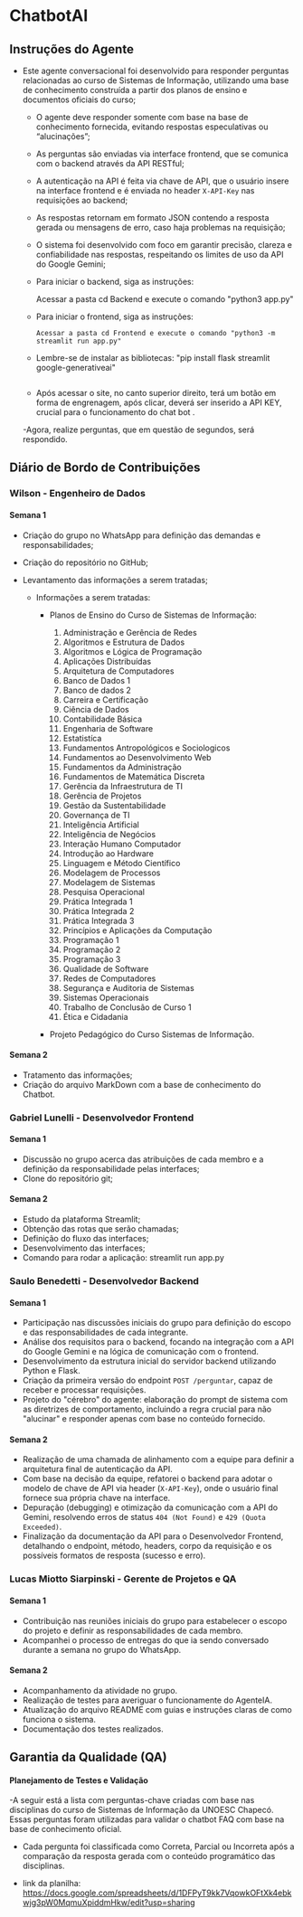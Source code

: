 # ChatbotAI

## Instruções do Agente

- Este agente conversacional foi desenvolvido para responder perguntas relacionadas ao curso de Sistemas de Informação, utilizando uma base de conhecimento construída a partir dos planos de ensino e documentos oficiais do curso;

    - O agente deve responder somente com base na base de conhecimento fornecida, evitando respostas especulativas ou “alucinações”;

    - As perguntas são enviadas via interface frontend, que se comunica com o backend através da API RESTful;

    - A autenticação na API é feita via chave de API, que o usuário insere na interface frontend e é enviada no header `X-API-Key` nas requisições ao backend;

    - As respostas retornam em formato JSON contendo a resposta gerada ou mensagens de erro, caso haja problemas na requisição;

    - O sistema foi desenvolvido com foco em garantir precisão, clareza e confiabilidade nas respostas, respeitando os limites de uso da API do Google Gemini;

    - Para iniciar o backend, siga as instruções:

      Acessar a pasta cd Backend e execute o comando "python3 app.py"
     
    - Para iniciar o frontend,  siga as instruções:
      ```
      Acessar a pasta cd Frontend e execute o comando "python3 -m streamlit run app.py"

    - Lembre-se de instalar as bibliotecas: "pip install flask streamlit google-generativeai"
      ```
    - Após acessar o site, no canto superior direito, terá um botão em forma de engrenagem, após clicar, deverá ser inserido a API KEY, crucial para o funcionamento do chat bot .

    -Agora, realize perguntas, que em questão de segundos, será respondido.

## Diário de Bordo de Contribuições


### Wilson - Engenheiro de Dados

#### Semana 1

- Criação do grupo no WhatsApp para definição das demandas e responsabilidades;

- Criação do repositório no GitHub;

- Levantamento das informações a serem tratadas;

    - Informações a serem tratadas:
        - Planos de Ensino do Curso de Sistemas de Informação:
            1. Administração e Gerência de Redes  
            2. Algoritmos e Estrutura de Dados  
            3. Algoritmos e Lógica de Programação  
            4. Aplicações Distribuídas  
            5. Arquitetura de Computadores  
            6. Banco de Dados 1  
            7. Banco de dados 2  
            8. Carreira e Certificação  
            9. Ciência de Dados  
            10. Contabilidade Básica  
            11. Engenharia de Software  
            12. Estatistíca  
            13. Fundamentos Antropológicos e Sociologicos  
            14. Fundamentos ao Desenvolvimento Web  
            15. Fundamentos da Administração  
            16. Fundamentos de Matemática Discreta  
            17. Gerência da Infraestrutura de TI  
            18. Gerência de Projetos  
            19. Gestão da Sustentabilidade  
            20. Governança de TI  
            21. Inteligência Artificial  
            22. Inteligência de Negócios  
            23. Interação Humano Computador  
            24. Introdução ao Hardware  
            25. Linguagem e Método Científico  
            26. Modelagem de Processos  
            27. Modelagem de Sistemas  
            28. Pesquisa Operacional  
            29. Prática Integrada 1  
            30. Prática Integrada 2  
            31. Prática Integrada 3  
            32. Princípios e Aplicações da Computação  
            33. Programação 1  
            34. Programação 2  
            35. Programação 3  
            36. Qualidade de Software  
            37. Redes de Computadores  
            38. Segurança e Auditoria de Sistemas  
            39. Sistemas Operacionais  
            40. Trabalho de Conclusão de Curso 1  
            41. Ética e Cidadania  

        - Projeto Pedagógico do Curso Sistemas de Informação.

#### Semana 2 

- Tratamento das informações;
- Criação do arquivo MarkDown com a base de conhecimento do Chatbot.

### Gabriel Lunelli - Desenvolvedor Frontend

#### Semana 1

- Discussão no grupo acerca das atribuições de cada membro e a definição da responsabilidade pelas interfaces;
- Clone do repositório git;

#### Semana 2

- Estudo da plataforma Streamlit;
- Obtenção das rotas que serão chamadas;
- Definição do fluxo das interfaces;
- Desenvolvimento das interfaces;
- Comando para rodar a aplicação: streamlit run app.py

### Saulo Benedetti - Desenvolvedor Backend

#### Semana 1

- Participação nas discussões iniciais do grupo para definição do escopo e das responsabilidades de cada integrante.
- Análise dos requisitos para o backend, focando na integração com a API do Google Gemini e na lógica de comunicação com o frontend.
- Desenvolvimento da estrutura inicial do servidor backend utilizando Python e Flask.
- Criação da primeira versão do endpoint ``POST /perguntar``, capaz de receber e processar requisições.
- Projeto do "cérebro" do agente: elaboração do prompt de sistema com as diretrizes de comportamento, incluindo a regra crucial para não "alucinar" e responder apenas com base no conteúdo fornecido.

#### Semana 2

- Realização de uma chamada de alinhamento com a equipe para definir a arquitetura final de autenticação da API.
- Com base na decisão da equipe, refatorei o backend para adotar o modelo de chave de API via header (``X-API-Key``), onde o usuário final fornece sua própria chave na interface.
- Depuração (debugging) e otimização da comunicação com a API do Gemini, resolvendo erros de status ``404 (Not Found)`` e ``429 (Quota Exceeded)``.
- Finalização da documentação da API para o Desenvolvedor Frontend, detalhando o endpoint, método, headers, corpo da requisição e os possíveis formatos de resposta (sucesso e erro).


### Lucas Miotto Siarpinski - Gerente de Projetos e QA

#### Semana 1

- Contribuição nas reuniões iniciais do grupo para estabelecer o escopo do projeto e definir as responsabilidades de cada membro.
- Acompanhei o processo de entregas do que ia sendo conversado durante a semana no grupo do WhatsApp.
#### Semana 2

- Acompanhamento da atividade no grupo.
- Realização de testes para averiguar o funcionamente do AgenteIA.
- Atualização do arquivo README com guias e instruções claras de como funciona o sistema.
- Documentação dos testes realizados.


## Garantia da Qualidade (QA)

#### Planejamento de Testes e Validação
-A seguir está a lista com perguntas-chave criadas com base nas disciplinas do curso de Sistemas de Informação da UNOESC Chapecó. Essas perguntas foram utilizadas para validar o chatbot FAQ com base na base de conhecimento oficial.

- Cada pergunta foi classificada como Correta, Parcial ou Incorreta após a comparação da resposta gerada com o conteúdo programático das disciplinas.

- link da planilha: https://docs.google.com/spreadsheets/d/1DFPyT9kk7VqowkOFtXk4ebkwjg3pW0MqmuXpiddmHkw/edit?usp=sharing


